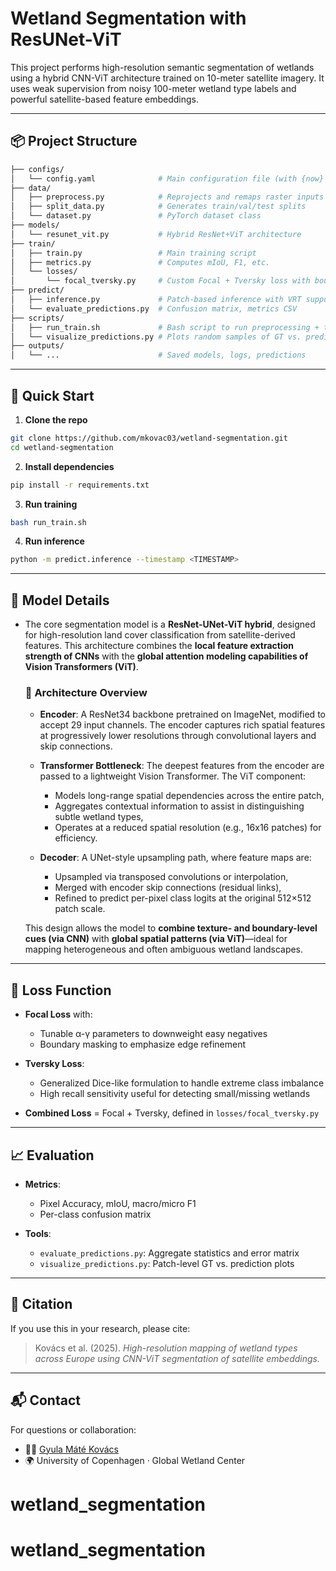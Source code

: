 # Wetland Segmentation with ResUNet-ViT

This project performs high-resolution semantic segmentation of wetlands using a hybrid CNN-ViT architecture trained on 10-meter satellite imagery. It uses weak supervision from noisy 100-meter wetland type labels and powerful satellite-based feature embeddings.

---

## 📦 Project Structure

```bash
├── configs/
│   └── config.yaml              # Main configuration file (with {now} placeholders)
├── data/
│   ├── preprocess.py            # Reprojects and remaps raster inputs
│   ├── split_data.py            # Generates train/val/test splits
│   └── dataset.py               # PyTorch dataset class
├── models/
│   └── resunet_vit.py           # Hybrid ResNet+ViT architecture
├── train/
│   ├── train.py                 # Main training script
│   ├── metrics.py               # Computes mIoU, F1, etc.
│   └── losses/
│       └── focal_tversky.py     # Custom Focal + Tversky loss with boundary masking
├── predict/
│   ├── inference.py             # Patch-based inference with VRT support
│   └── evaluate_predictions.py  # Confusion matrix, metrics CSV
├── scripts/
│   ├── run_train.sh             # Bash script to run preprocessing + training
│   └── visualize_predictions.py # Plots random samples of GT vs. prediction
├── outputs/
│   └── ...                      # Saved models, logs, predictions
```

---

## 🚀 Quick Start

1. **Clone the repo**

```bash
git clone https://github.com/mkovac03/wetland-segmentation.git
cd wetland-segmentation
```

2. **Install dependencies**

```bash
pip install -r requirements.txt
```

3. **Run training**

```bash
bash run_train.sh
```

4. **Run inference**

```bash
python -m predict.inference --timestamp <TIMESTAMP>
```

---

## 🧠 Model Details

* The core segmentation model is a **ResNet-UNet-ViT hybrid**, designed for high-resolution land cover classification from satellite-derived features. This architecture combines the **local feature extraction strength of CNNs** with the **global attention modeling capabilities of Vision Transformers (ViT)**.

  ### 🔧 Architecture Overview

  * **Encoder**: A ResNet34 backbone pretrained on ImageNet, modified to accept 29 input channels. The encoder captures rich spatial features at progressively lower resolutions through convolutional layers and skip connections.
  * **Transformer Bottleneck**: The deepest features from the encoder are passed to a lightweight Vision Transformer. The ViT component:

    * Models long-range spatial dependencies across the entire patch,
    * Aggregates contextual information to assist in distinguishing subtle wetland types,
    * Operates at a reduced spatial resolution (e.g., 16x16 patches) for efficiency.
  * **Decoder**: A UNet-style upsampling path, where feature maps are:

    * Upsampled via transposed convolutions or interpolation,
    * Merged with encoder skip connections (residual links),
    * Refined to predict per-pixel class logits at the original 512×512 patch scale.

  This design allows the model to **combine texture- and boundary-level cues (via CNN)** with **global spatial patterns (via ViT)**—ideal for mapping heterogeneous and often ambiguous wetland landscapes.

---

## 🔨 Loss Function

* **Focal Loss** with:

  * Tunable α-γ parameters to downweight easy negatives
  * Boundary masking to emphasize edge refinement

* **Tversky Loss**:

  * Generalized Dice-like formulation to handle extreme class imbalance
  * High recall sensitivity useful for detecting small/missing wetlands

* **Combined Loss** = Focal + Tversky, defined in `losses/focal_tversky.py`

---

## 📈 Evaluation

* **Metrics**:

  * Pixel Accuracy, mIoU, macro/micro F1
  * Per-class confusion matrix

* **Tools**:

  * `evaluate_predictions.py`: Aggregate statistics and error matrix
  * `visualize_predictions.py`: Patch-level GT vs. prediction plots

---

## 📍 Citation

If you use this in your research, please cite:

> Kovács et al. (2025). *High-resolution mapping of wetland types across Europe using CNN-ViT segmentation of satellite embeddings.*

---

## 📬 Contact

For questions or collaboration:

* 🧑‍💻 [Gyula Máté Kovács](https://github.com/mkovac03)
* 🌍 University of Copenhagen · Global Wetland Center
# wetland_segmentation
# wetland_segmentation
